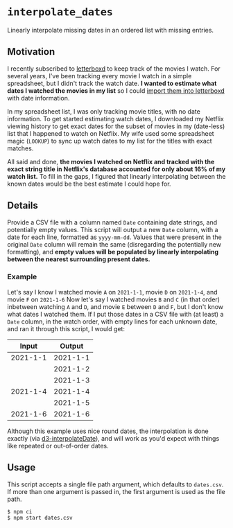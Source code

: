 # `interpolate_dates`

Linearly interpolate missing dates in an ordered list with missing entries.

## Motivation

I recently subscribed to [letterboxd](https://letterboxd.com/) to keep track of the movies I watch. For several years,
I've been tracking every movie I watch in a simple spreadsheet, but I didn't track the watch date. **I wanted to
estimate what dates I watched the movies in my list** so I
could [import them into letterboxd](https://letterboxd.com/about/importing-data/) with date information.

In my spreadsheet list, I was only tracking movie titles, with no date information. To get started estimating watch
dates, I downloaded my Netflix viewing history to get exact dates for the subset of movies in my (date-less) list that I
happened to watch on Netflix. My wife used some spreadsheet magic (`LOOKUP`) to sync up watch dates to my list for the
titles with exact matches.

All said and done, **the movies I watched on Netflix and tracked with the exact string title in Netflix's database
accounted for only about 16% of my watch list.** To fill in the gaps, I figured that linearly interpolating between the
known dates would be the best estimate I could hope for.

## Details

Provide a CSV file with a column named `Date` containing date strings, and potentially empty values. This script will
output a new `Date` column, with a date for each line, formatted as `yyyy-mm-dd`. Values that were present in the
original `Date` column will remain the same (disregarding the potentially new formatting), and **empty values will be
populated by linearly interpolating between the nearest surrounding present dates.**

### Example

Let's say I know I watched movie `A` on `2021-1-1`, movie `D` on `2021-1-4`, and movie `F` on `2021-1-6` Now let's say I
watched movies `B` and `C`
(in that order) inbetween watching `A` and `D`, and movie `E` between `D` and `F`, but I don't know what dates I watched
them. If I put those dates in a CSV file with (at least) a `Date` column, in the watch order, with empty lines for each
unknown date, and ran it through this script, I would get:

| Input    | Output   |
|----------|----------|
| 2021-1-1 | 2021-1-1 |
|          | 2021-1-2 |
|          | 2021-1-3 |
| 2021-1-4 | 2021-1-4 |
|          | 2021-1-5 |
| 2021-1-6 | 2021-1-6 |

Although this example uses nice round dates, the interpolation is done exactly
(via [d3-interpolateDate](https://observablehq.com/@d3/d3-interpolatedate)), and will work as you'd expect with things
like repeated or out-of-order dates.

## Usage

This script accepts a single file path argument, which defaults to `dates.csv`. If more than one argument is passed in,
the first argument is used as the file path.

```shell
$ npm ci
$ npm start dates.csv
```
